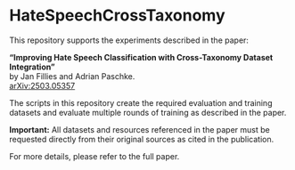 # HateSpeechCrossTaxonomy

This repository supports the experiments described in the paper:  

**“Improving Hate Speech Classification with Cross-Taxonomy Dataset Integration”**  
by Jan Fillies and Adrian Paschke.  
[arXiv:2503.05357](https://arxiv.org/abs/2503.05357)  

The scripts in this repository create the required evaluation and training datasets and evaluate multiple rounds of training as described in the paper.  

**Important:** All datasets and resources referenced in the paper must be requested directly from their original sources as cited in the publication.  

For more details, please refer to the full paper.